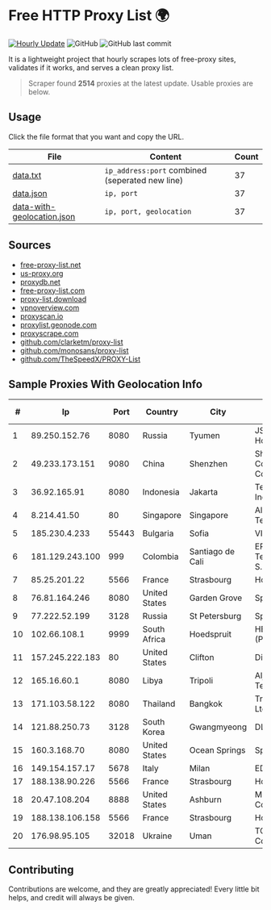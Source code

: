 
# Free HTTP Proxy List 🌍

[![Hourly Update](https://github.com/mertguvencli/http-proxy-list/actions/workflows/main.yml/badge.svg?branch=main)](https://github.com/mertguvencli/http-proxy-list/actions/workflows/main.yml)
![GitHub](https://img.shields.io/github/license/mertguvencli/http-proxy-list)
![GitHub last commit](https://img.shields.io/github/last-commit/mertguvencli/http-proxy-list)

It is a lightweight project that hourly scrapes lots of free-proxy sites, validates if it works, and serves a clean proxy list.


> Scraper found **2514** proxies at the latest update. Usable proxies are below.

## Usage

Click the file format that you want and copy the URL.


|File|Content|Count|
|----|-------|-----|
|[data.txt](https://raw.githubusercontent.com/mertguvencli/http-proxy-list/main/proxy-list/data.txt)|`ip_address:port` combined (seperated new line)|37|
|[data.json](https://raw.githubusercontent.com/mertguvencli/http-proxy-list/main/proxy-list/data.json)|`ip, port`|37|
|[data-with-geolocation.json](https://raw.githubusercontent.com/mertguvencli/http-proxy-list/main/proxy-list/data-with-geolocation.json)|`ip, port, geolocation`|37|

## Sources

* [free-proxy-list.net](https://free-proxy-list.net)
* [us-proxy.org](https://www.us-proxy.org)
* [proxydb.net](http://proxydb.net)
* [free-proxy-list.com](https://free-proxy-list.com/?page=&port=&type%5B%5D=http&type%5B%5D=https&up_time=0&search=Search)
* [proxy-list.download](https://www.proxy-list.download/HTTP)
* [vpnoverview.com](https://vpnoverview.com/privacy/anonymous-browsing/free-proxy-servers)
* [proxyscan.io](https://www.proxyscan.io)
* [proxylist.geonode.com](https://proxylist.geonode.com/api/proxy-list?limit=300&page=1&sort_by=lastChecked&sort_type=desc&protocols=http,https)
* [proxyscrape.com](https://api.proxyscrape.com/v2/?request=displayproxies&protocol=http&timeout=10000&country=all&ssl=all&anonymity=all)
* [github.com/clarketm/proxy-list](https://raw.githubusercontent.com/clarketm/proxy-list/master/proxy-list-raw.txt)
* [github.com/monosans/proxy-list](https://raw.githubusercontent.com/monosans/proxy-list/main/proxies/http.txt)
* [github.com/TheSpeedX/PROXY-List](https://raw.githubusercontent.com/TheSpeedX/PROXY-List/master/http.txt)


## Sample Proxies With Geolocation Info

|#|Ip|Port|Country|City|Internet Service Provider|
|-|--|----|-------|----|-------------------------|
|1|89.250.152.76|8080|Russia|Tyumen|JSC "ER-Telecom Holding"|
|2|49.233.173.151|9080|China|Shenzhen|Shenzhen Tencent Computer Systems Company Limited|
|3|36.92.165.91|8080|Indonesia|Jakarta|Telekomunikasi Indonesia|
|4|8.214.41.50|80|Singapore|Singapore|Alibaba (US) Technology Co., Ltd.|
|5|185.230.4.233|55443|Bulgaria|Sofia|VIPNET PRIM Ltd|
|6|181.129.243.100|999|Colombia|Santiago de Cali|EPM Telecomunicaciones S.A. E.S.P.|
|7|85.25.201.22|5566|France|Strasbourg|Host Europe GmbH|
|8|76.81.164.246|8080|United States|Garden Grove|Spectrum|
|9|77.222.52.199|3128|Russia|St Petersburg|Spaceweb network|
|10|102.66.108.1|9999|South Africa|Hoedspruit|HERO TELECOMS (PTY) LTD|
|11|157.245.222.183|80|United States|Clifton|DigitalOcean, LLC|
|12|165.16.60.1|8080|Libya|Tripoli|Aljeel Aljadeed For Technology|
|13|171.103.58.122|8080|Thailand|Bangkok|True Internet Co., Ltd.|
|14|121.88.250.73|3128|South Korea|Gwangmyeong|DLIVE|
|15|160.3.168.70|8080|United States|Ocean Springs|Sparklight|
|16|149.154.157.17|5678|Italy|Milan|EDIS|
|17|188.138.90.226|5566|France|Strasbourg|Host Europe GmbH|
|18|20.47.108.204|8888|United States|Ashburn|Microsoft Corporation|
|19|188.138.106.158|5566|France|Strasbourg|Host Europe GmbH|
|20|176.98.95.105|32018|Ukraine|Uman|TOV TV&Radio Company 'TIM'|



## Contributing

Contributions are welcome, and they are greatly appreciated! Every
little bit helps, and credit will always be given.


